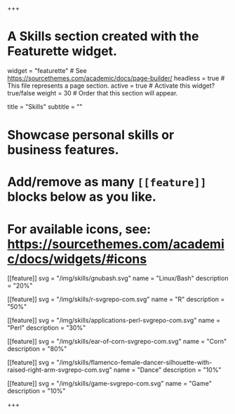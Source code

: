 +++
# A Skills section created with the Featurette widget.
widget = "featurette"  # See https://sourcethemes.com/academic/docs/page-builder/
headless = true  # This file represents a page section.
active = true  # Activate this widget? true/false
weight = 30  # Order that this section will appear.

title = "Skills"
subtitle = ""

# Showcase personal skills or business features.
# 
# Add/remove as many `[[feature]]` blocks below as you like.
# 
# For available icons, see: https://sourcethemes.com/academic/docs/widgets/#icons

[[feature]]
  svg = "/img/skills/gnubash.svg"
  name = "Linux/Bash"
  description = "20%"

[[feature]]
  svg = "/img/skills/r-svgrepo-com.svg"
  name = "R"
  description = "50%"

[[feature]]
  svg = "/img/skills/applications-perl-svgrepo-com.svg"
  name = "Perl"
  description = "30%"

[[feature]]
  svg = "/img/skills/ear-of-corn-svgrepo-com.svg"
  name = "Corn"
  description = "80%"

[[feature]]
  svg = "/img/skills/flamenco-female-dancer-silhouette-with-raised-right-arm-svgrepo-com.svg"
  name = "Dance"
  description = "10%"

[[feature]]
  svg = "/img/skills/game-svgrepo-com.svg"
  name = "Game"
  description = "10%"

+++
